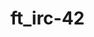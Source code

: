 # ft_irc-42



<!-- *** Looking up your ident...
*** Looking up your hostname...
Error(433): test Nickname is already in use.
*** Could not resolve your hostname: Domain not found; using your IP address (197.230.30.146) instead. -->













<!-- :Angel PRIVMSG Wiz :Hello are you receiving this message ? -->


<!-- ":: + SENDER +  "COMMAND" + RECEIVER :MSG

PRIVMSG Angel :yes I'm receiving it !receiving it ! -->